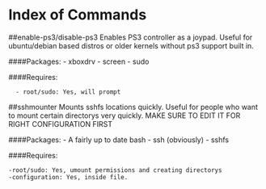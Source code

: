 Index of Commands
================

##enable-ps3/disable-ps3
Enables PS3 controller as a joypad.
Useful for ubuntu/debian based distros or older kernels without ps3 support
built in.

####Packages: 
      - xboxdrv 
      - screen 
      - sudo

####Requires:

      - root/sudo: Yes, will prompt

##sshmounter
Mounts sshfs locations quickly.
Useful for people who want to mount certain directorys very quickly.
MAKE SURE TO EDIT IT FOR RIGHT CONFIGURATION FIRST

####Packages:
	- A fairly up to date bash
	- ssh (obviously)
	- sshfs 

####Requires:
	
	-root/sudo: Yes, umount permissions and creating directorys
	-configuration: Yes, inside file.


